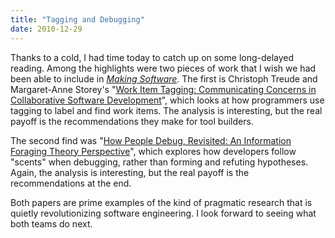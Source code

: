 ```yaml
---
title: "Tagging and Debugging"
date: 2010-12-29
---
```

Thanks to a cold, I had time today to catch up on some long-delayed reading. Among the highlights were two pieces of work that I wish we had been able to include in <a href="http://www.amazon.com/gp/product/0596808321"><em>Making Software</em></a>. The first is Christoph Treude and Margaret-Anne Storey's "<a href="http://www.computer.org/portal/web/csdl/doi/10.1109/TSE.2010.91">Work Item Tagging: Communicating Concerns in Collaborative Software Development</a>", which looks at how programmers use tagging to label and find work items. The analysis is interesting, but the real payoff is the recommendations they make for tool builders.

The second find was "<a href="http://www.computer.org/portal/web/csdl/doi/10.1109/TSE.2010.111">How People Debug, Revisited: An Information Foraging Theory Perspective</a>", which explores how developers follow "scents" when debugging, rather than forming and refuting hypotheses. Again, the analysis is interesting, but the real payoff is the recommendations at the end.

Both papers are prime examples of the kind of pragmatic research that is quietly revolutionizing software engineering. I look forward to seeing what both teams do next.
